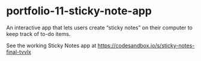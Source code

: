 # portfolio-11-sticky-note-app
An interactive app that lets users create “sticky notes” on their computer to keep track of to-do items.

See the working Sticky Notes app at https://codesandbox.io/s/sticky-notes-final-tvvlx
